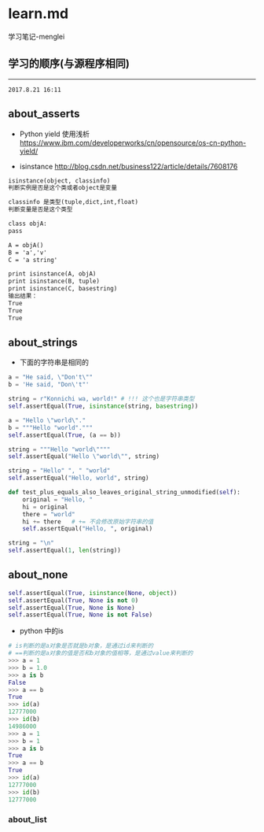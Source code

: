 # learn.md
学习笔记-menglei

## 学习的顺序(与源程序相同)

---------------
`2017.8.21 16:11`
## about_asserts


* Python yield 使用浅析
https://www.ibm.com/developerworks/cn/opensource/os-cn-python-yield/

* isinstance
http://blog.csdn.net/business122/article/details/7608176

```txt
isinstance(object, classinfo)   
判断实例是否是这个类或者object是变量  

classinfo 是类型(tuple,dict,int,float)  
判断变量是否是这个类型   

class objA:   
pass   

A = objA()   
B = 'a','v'   
C = 'a string'   

print isinstance(A, objA)   
print isinstance(B, tuple)   
print isinstance(C, basestring)   
输出结果：   
True   
True   
True  
```

## about_strings

* 下面的字符串是相同的

```py
a = "He said, \"Don't\""
b = 'He said, "Don\'t"'
```
```py
string = r"Konnichi wa, world!" # !!! 这个也是字符串类型
self.assertEqual(True, isinstance(string, basestring))
```
```py
a = "Hello \"world\"."
b = """Hello "world"."""
self.assertEqual(True, (a == b))
```
```py
string = """Hello "world\""""
self.assertEqual("Hello \"world\"", string)
```
```py
string = "Hello" ", " "world"
self.assertEqual("Hello, world", string)
```
```py
def test_plus_equals_also_leaves_original_string_unmodified(self):
    original = "Hello, "
    hi = original
    there = "world"
    hi += there   # += 不会修改原始字符串的值
    self.assertEqual("Hello, ", original)
```
```py
string = "\n"
self.assertEqual(1, len(string))
```

## about_none

```py
self.assertEqual(True, isinstance(None, object))
self.assertEqual(True, None is not 0)
self.assertEqual(True, None is None)
self.assertEqual(True, None is not False)
```

* python 中的is
```py
# is判断的是a对象是否就是b对象，是通过id来判断的
# ==判断的是a对象的值是否和b对象的值相等，是通过value来判断的
>>> a = 1
>>> b = 1.0
>>> a is b
False
>>> a == b
True
>>> id(a)
12777000
>>> id(b)
14986000
>>> a = 1
>>> b = 1
>>> a is b
True
>>> a == b
True
>>> id(a)
12777000
>>> id(b)
12777000
```


### about_list
